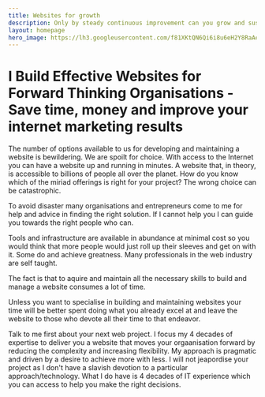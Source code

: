```yaml
---
title: Websites for growth
description: Only by steady continuous improvement can you grow and sustain your organisation
layout: homepage
hero_image: https://lh3.googleusercontent.com/f81XKtQN6Qi6i8u6eH2Y8RaAebqBxNOELdwRmq1B7LWbT4SNnGPUXtKJDP-Ktrk7ORoUCon6zpIMThfYLz0=w1200-h500-c-rj-e30
---
```


# I Build Effective Websites for Forward Thinking Organisations - Save time, money and improve your internet marketing results

The number of options available to us for developing and maintaining a website is bewildering. We are spoilt for choice. With access to the Internet you can have a website up and running in minutes. A website that, in theory, is accessible to billions of people all over the planet. How do you know which of the miriad offerings is right for your project? The wrong choice can be catastrophic. 

To avoid disaster many organisations and entrepreneurs come to me for help and advice in finding the right solution. If I cannot help you I can guide you towards the right people who can.

Tools and infrastructure are available in abundance at minimal cost so you would think that more people would just roll up their sleeves and get on with it. Some do and achieve greatness. Many professionals in the web industry are self taught.

The fact is that to aquire and maintain all the necessary skills to build and manage a website consumes a lot of time. 

Unless you want to specialise in building and maintaining websites your time will be better spent doing what you already excel at and leave the website to those who devote all their time to that endeavor.

Talk to me first about your next web project. I focus my 4 decades of expertise to deliver you a website that moves your orgaanisation forward by reducing the complexity and increasing flexibility. My approach is pragmatic and driven by a desire to achieve more with less. I will not jeapordise your project as I don't have a slavish devotion to a particular approach/technology. What I do have is 4 decades of IT experience which you can access to help you make the right decisions.

